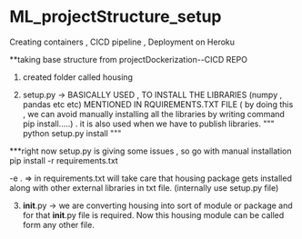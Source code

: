 # ML_projectStructure_setup
Creating containers , CICD pipeline , Deployment on Heroku

**taking base structure from projectDockerization--CICD REPO


1) created folder called housing

2) setup.py -> BASICALLY USED , TO INSTALL THE LIBRARIES (numpy , pandas etc etc) MENTIONED IN RQUIREMENTS.TXT FILE ( by doing this ,  we can avoid manually installing all the libraries by writing command pip install.....) .  it is also used when we have to publish libraries.
"""
python setup.py install
"""

***right now setup.py is giving some issues , so go with manual installation pip install -r requirements.txt

-e . => in requirements.txt will take care that housing package gets installed along with other external libraries in txt file. (internally use setup.py file)


3) __init__.py -> we are converting housing into sort of module or package and for that __init__.py file is required.
Now this housing module can be called form any other file.